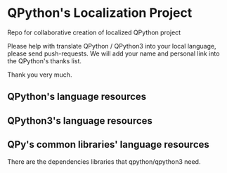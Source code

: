 # QPython's Localization Project

Repo for collaborative creation of localized QPython project

Please help with translate QPython / QPython3 into your local language, please send push-requests. We will add your name and personal link into the QPython's thanks list.

Thank you very much.



QPython's language resources
-----


QPython3's language resources
-----


QPy's common libraries' language resources
-----
There are the dependencies libraries that qpython/qpython3 need.
